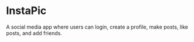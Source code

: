 # InstaPic

A social media app where users can login, create a profile, make posts, like posts, and add friends.
